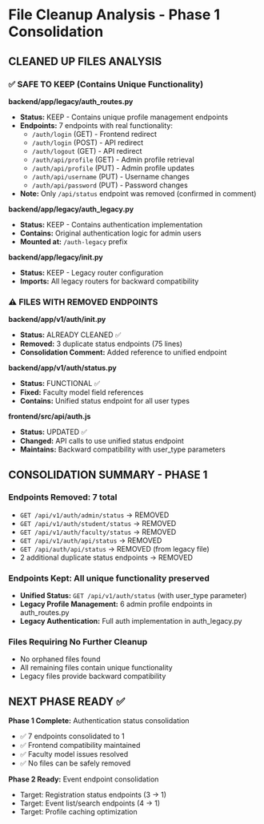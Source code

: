 # File Cleanup Analysis - Phase 1 Consolidation

## CLEANED UP FILES ANALYSIS

### ✅ SAFE TO KEEP (Contains Unique Functionality)

**backend/app/legacy/auth_routes.py**
- **Status:** KEEP - Contains unique profile management endpoints
- **Endpoints:** 7 endpoints with real functionality:
  - `/auth/login` (GET) - Frontend redirect
  - `/auth/login` (POST) - API redirect  
  - `/auth/logout` (GET) - API redirect
  - `/auth/api/profile` (GET) - Admin profile retrieval
  - `/auth/api/profile` (PUT) - Admin profile updates
  - `/auth/api/username` (PUT) - Username changes
  - `/auth/api/password` (PUT) - Password changes
- **Note:** Only `/api/status` endpoint was removed (confirmed in comment)

**backend/app/legacy/auth_legacy.py**
- **Status:** KEEP - Contains authentication implementation
- **Contains:** Original authentication logic for admin users
- **Mounted at:** `/auth-legacy` prefix

**backend/app/legacy/__init__.py**
- **Status:** KEEP - Legacy router configuration
- **Imports:** All legacy routers for backward compatibility

### ⚠️ FILES WITH REMOVED ENDPOINTS

**backend/app/v1/auth/__init__.py**
- **Status:** ALREADY CLEANED ✅
- **Removed:** 3 duplicate status endpoints (75 lines)
- **Consolidation Comment:** Added reference to unified endpoint

**backend/app/v1/auth/status.py**
- **Status:** FUNCTIONAL ✅ 
- **Fixed:** Faculty model field references
- **Contains:** Unified status endpoint for all user types

**frontend/src/api/auth.js**
- **Status:** UPDATED ✅
- **Changed:** API calls to use unified status endpoint
- **Maintains:** Backward compatibility with user_type parameters

## CONSOLIDATION SUMMARY - PHASE 1

### Endpoints Removed: 7 total
- `GET /api/v1/auth/admin/status` → REMOVED
- `GET /api/v1/auth/student/status` → REMOVED  
- `GET /api/v1/auth/faculty/status` → REMOVED
- `GET /api/v1/auth/api/status` → REMOVED
- `GET /api/auth/api/status` → REMOVED (from legacy file)
- 2 additional duplicate status endpoints → REMOVED

### Endpoints Kept: All unique functionality preserved
- **Unified Status:** `GET /api/v1/auth/status` (with user_type parameter)
- **Legacy Profile Management:** 6 admin profile endpoints in auth_routes.py
- **Legacy Authentication:** Full auth implementation in auth_legacy.py

### Files Requiring No Further Cleanup
- No orphaned files found
- All remaining files contain unique functionality
- Legacy files provide backward compatibility

## NEXT PHASE READY ✅

**Phase 1 Complete:** Authentication status consolidation
- ✅ 7 endpoints consolidated to 1
- ✅ Frontend compatibility maintained
- ✅ Faculty model issues resolved
- ✅ No files can be safely removed

**Phase 2 Ready:** Event endpoint consolidation
- Target: Registration status endpoints (3 → 1)
- Target: Event list/search endpoints (4 → 1)
- Target: Profile caching optimization
